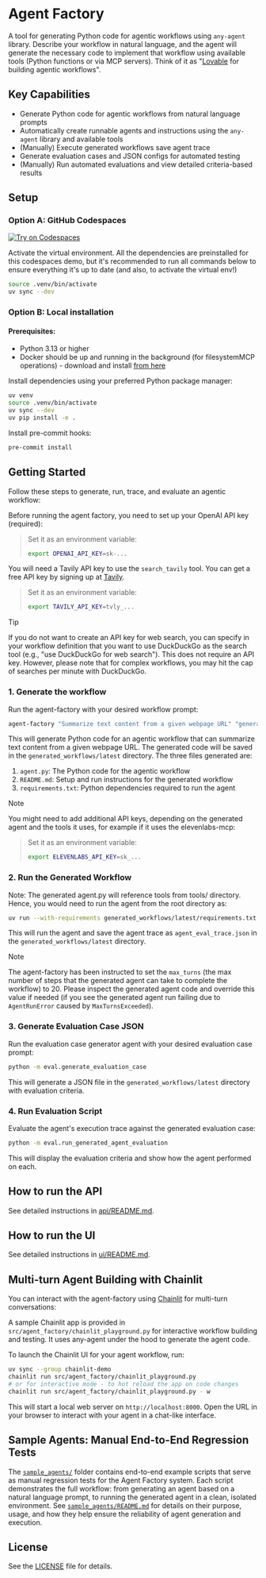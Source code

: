 # Agent Factory
A tool for generating Python code for agentic workflows using `any-agent` library. Describe your workflow in natural language, and the agent will generate the necessary code to implement that workflow using available tools (Python functions or via MCP servers). Think of it as "[Lovable](https://lovable.dev/) for building agentic workflows".

## Key Capabilities

- Generate Python code for agentic workflows from natural language prompts
- Automatically create runnable agents and instructions using the `any-agent` library and available tools
- (Manually) Execute generated workflows save agent trace
- Generate evaluation cases and JSON configs for automated testing
- (Manually) Run automated evaluations and view detailed criteria-based results

## Setup

### Option A: GitHub Codespaces

[![Try on Codespaces](https://github.com/codespaces/badge.svg)](https://github.com/codespaces/new?hide_repo_select=true&ref=main&repo=984695018&skip_quickstart=true&machine=standardLinux32gb&geo=EuropeWest&devcontainer_path=.devcontainer%2Fdevcontainer.json)


Activate the virtual environment. All the dependencies are preinstalled for this codespaces demo, but it's recommended to run all commands below to ensure everything it's up to date (and also, to activate the virtual env!)

```bash
source .venv/bin/activate
uv sync --dev
```
### Option B: Local installation

#### Prerequisites:
- Python 3.13 or higher
- Docker should be up and running in the background (for filesystemMCP operations) - download and install [from here](https://www.docker.com/products/docker-desktop)

Install dependencies using your preferred Python package manager:

```bash
uv venv
source .venv/bin/activate
uv sync --dev
uv pip install -e .
```

Install pre-commit hooks:

```bash
pre-commit install
```

## Getting Started

Follow these steps to generate, run, trace, and evaluate an agentic workflow:

Before running the agent factory, you need to set up your OpenAI API key (required):
> Set it as an environment variable:
> ```bash
> export OPENAI_API_KEY=sk-...
> ```

You will need a Tavily API key to use the `search_tavily` tool. You can get a free API key by signing up at [Tavily](https://app.tavily.com/).
> Set it as an environment variable:
> ```bash
> export TAVILY_API_KEY=tvly_...
> ```

> [!TIP]
> If you do not want to create an API key for web search, you can specify in your workflow definition that you want to use DuckDuckGo as the search tool (e.g., "use DuckDuckGo for web search"). This does not require an API key. However, please note that for complex workflows, you may hit the cap of searches per minute with DuckDuckGo.

### 1. Generate the workflow


Run the agent-factory with your desired workflow prompt:

```bash
agent-factory "Summarize text content from a given webpage URL" "generated_workflows/latest"
```

This will generate Python code for an agentic workflow that can summarize text content from a given webpage URL. The generated code will be saved in the `generated_workflows/latest` directory.
The three files generated are:

1. `agent.py`: The Python code for the agentic workflow
2. `README.md`: Setup and run instructions for the generated workflow
3. `requirements.txt`: Python dependencies required to run the agent

> [!NOTE]
> You might need to add additional API keys, depending on the generated agent and the tools it uses, for example if it uses the elevenlabs-mcp:

> Set it as an environment variable:
> ```bash
> export ELEVENLABS_API_KEY=sk_...
> ```

### 2. Run the Generated Workflow

Note: The generated agent.py will reference tools from tools/ directory. Hence, you would need to run the agent from the root directory as:

```bash
uv run --with-requirements generated_workflows/latest/requirements.txt --python 3.13 python generated_workflows/latest/agent.py --arg1 "value1"
```

This will run the agent and save the agent trace as `agent_eval_trace.json` in the `generated_workflows/latest` directory.

> [!NOTE]
> The agent-factory has been instructed to set the `max_turns` (the max number of steps that the generated agent can take to complete the workflow) to 20. Please inspect the generated agent code and override this value if needed (if you see the generated agent run failing due to `AgentRunError` caused by `MaxTurnsExceeded`).

### 3. Generate Evaluation Case JSON

Run the evaluation case generator agent with your desired evaluation case prompt:
```bash
python -m eval.generate_evaluation_case
```

This will generate a JSON file in the `generated_workflows/latest` directory with evaluation criteria.

### 4. Run Evaluation Script

Evaluate the agent's execution trace against the generated evaluation case:

```bash
python -m eval.run_generated_agent_evaluation
```
This will display the evaluation criteria and show how the agent performed on each.


## How to run the API

See detailed instructions in [api/README.md](api/README.md).

## How to run the UI

See detailed instructions in [ui/README.md](ui/README.md).

## Multi-turn Agent Building with Chainlit

You can interact with the agent-factory using [Chainlit](https://docs.chainlit.io/get-started/overview) for multi-turn conversations:

A sample Chainlit app is provided in `src/agent_factory/chainlit_playground.py` for interactive workflow building and testing. It uses any-agent under the hood to generate the agent code.

To launch the Chainlit UI for your agent workflow, run:
```bash
uv sync --group chainlit-demo
chainlit run src/agent_factory/chainlit_playground.py
# or for interactive mode - to hot reload the app on code changes
chainlit run src/agent_factory/chainlit_playground.py - w
```

This will start a local web server on `http://localhost:8000`. Open the URL in your browser to interact with your agent in a chat-like interface.

## Sample Agents: Manual End-to-End Regression Tests

The [`sample_agents/`](sample_agents/) folder contains end-to-end example scripts that serve as manual regression tests for the Agent Factory system. Each script demonstrates the full workflow: from generating an agent based on a natural language prompt, to running the generated agent in a clean, isolated environment. See [`sample_agents/README.md`](sample_agents/README.md) for details on their purpose, usage, and how they help ensure the reliability of agent generation and execution.

## License

See the [LICENSE](LICENSE) file for details.
